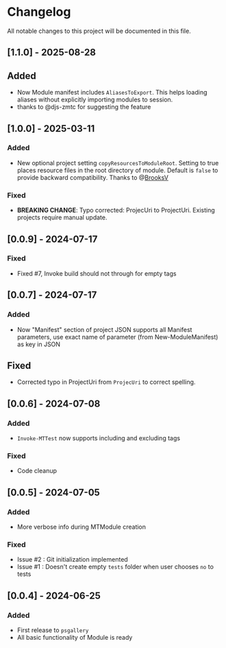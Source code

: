 # Changelog

All notable changes to this project will be documented in this file.

## [1.1.0] - 2025-08-28

## Added

- Now Module manifest includes `AliasesToExport`. This helps loading aliases without explicitly importing modules to session. 
- thanks to @djs-zmtc for suggesting the feature

## [1.0.0] - 2025-03-11

### Added

- New optional project setting `copyResourcesToModuleRoot`. Setting to true places resource files in the root directory of module. Default is `false` to provide backward compatibility. Thanks to @[BrooksV](https://github.com/BrooksV)

### Fixed

- **BREAKING CHANGE**: Typo corrected: ProjecUri to ProjectUri. Existing projects require manual update.

## [0.0.9] - 2024-07-17

### Fixed

- Fixed #7, Invoke build should not through for empty tags

## [0.0.7] - 2024-07-17

### Added

- Now "Manifest" section of project JSON supports all Manifest parameters, use exact name of parameter (from New-ModuleManifest) as key in JSON

## Fixed

- Corrected typo in ProjectUri from `ProjecUri` to correct spelling.

## [0.0.6] - 2024-07-08

### Added

- `Invoke-MTTest` now supports including and excluding tags

### Fixed

- Code cleanup

## [0.0.5] - 2024-07-05

### Added

- More verbose info during MTModule creation

### Fixed

- Issue #2 : Git initialization implemented
- Issue #1 : Doesn't create empty `tests` folder when user chooses `no` to tests

## [0.0.4] - 2024-06-25

### Added
- First release to `psgallery`
- All basic functionality of Module is ready
